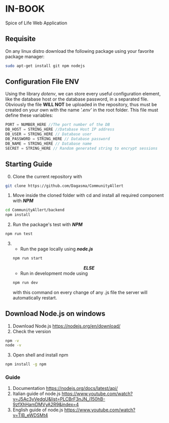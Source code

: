 # IN-BOOK
Spice of Life Web Application
## Requisite
On any linux distro download the following package using your favorite package manager:
```sh
sudo apt-get install git npm nodejs
```
## Configuration File ENV
Using the library <i>dotenv</i>, we can store every useful configuration element, like the database host or the database password, in a separated file.
Obviously the file <b>WILL NOT</b> be uploaded in the repository, thus must be created on your own with the name <i>'.env'</i> in the root folder.
This file must define these variables:
```js
PORT = NUMBER_HERE //The port number of the DB
DB_HOST = STRING_HERE //Database Host IP address
DB_USER = STRING_HERE // Database user
DB_PASSWORD = STRING_HERE // Database password
DB_NAME = STRING_HERE // Database name
SECRET = STRING_HERE // Random generated string to encrypt sessions
```

## Starting Guide
0. Clone the current repository with
```bash
git clone https://github.com/Dagasma/CommunityAllert
```

1. Move inside the cloned folder with cd and install all required component with <b><i>NPM</b></i>
```bash
cd CommunityAllert/backend
npm install
```
2. Run the package's test with <b><i>NPM</b></i>
```bash
npm run test
```

3. + Run the page locally using <b><i>node.js</b></i>
    ```bash
    npm run start
    ```
    <b><i><center>ELSE</center></b></i>
    + Run in development mode using 
    ```bash
    npm run dev
    ```
    with this command on every change of any .js file the server will automatically restart.

## Download Node.js on windows
1.  Download Node.js https://nodejs.org/en/download/
2.  Check the version 
```bash
npm -v
node -v
```
3. Open shell and install npm 
```bash
npm install -g npm
```
### Guide
1. Documentation https://nodejs.org/docs/latest/api/
2. Italian guide of node.js https://www.youtube.com/watch?v=J5Ac3yVedgU&list=PLCBrF3nJN_i150hB-9zfXhHamDMVyA2R9&index=4
3. English guide of node.js https://www.youtube.com/watch?v=TlB_eWDSMt4
